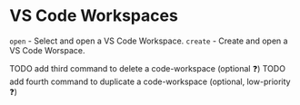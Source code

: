 # VS Code Workspaces

`open` - Select and open a VS Code Workspace.
`create` - Create and open a VS Code Worspace.


TODO add third command to delete a code-workspace (optional ❓)
TODO add fourth command to duplicate a code-workspace (optional, low-priority ❓)

